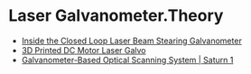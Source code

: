 # Laser Galvanometer.Theory
- [Inside the Closed Loop Laser Beam Stearing Galvanometer](https://youtu.be/HIBH55cbfLM)
- [3D Printed DC Motor Laser Galvo](https://youtu.be/UdwulGN7TTk)
- [Galvanometer-Based Optical Scanning System | Saturn 1](https://youtu.be/UdwulGN7TTk)
